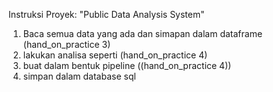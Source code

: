 Instruksi Proyek: "Public Data Analysis System"
1. Baca semua data yang ada dan simapan dalam dataframe (hand_on_practice 3)
2. lakukan analisa seperti (hand_on_practice 4)
3. buat dalam bentuk pipeline ((hand_on_practice 4))
4. simpan dalam database sql